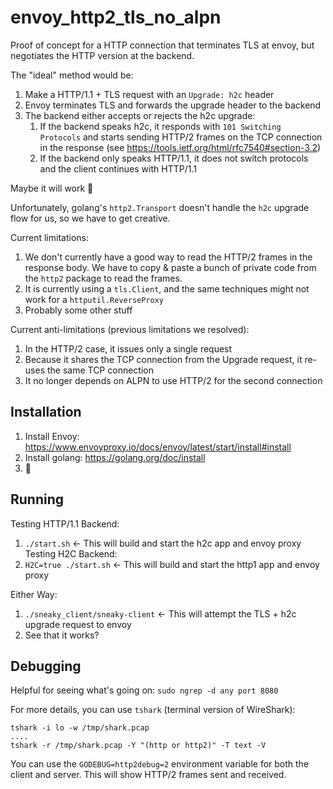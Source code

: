 # envoy_http2_tls_no_alpn
Proof of concept for a HTTP connection that terminates TLS at envoy, but
negotiates the HTTP version at the backend.

The "ideal" method would be:
1. Make a HTTP/1.1 + TLS request with an `Upgrade: h2c` header
1. Envoy terminates TLS and forwards the upgrade header to the backend
1. The backend either accepts or rejects the h2c upgrade:
    1. If the backend speaks h2c, it responds with `101 Switching Protocols` and
     starts sending HTTP/2 frames on the TCP connection in the response (see
     https://tools.ietf.org/html/rfc7540#section-3.2)
    1. If the backend only speaks HTTP/1.1, it does not switch protocols and the
     client continues with HTTP/1.1

Maybe it will work 🤞

Unfortunately, golang's `http2.Transport` doesn't handle the `h2c` upgrade flow
for us, so we have to get creative.

Current limitations:
1. We don't currently have a good way to read the HTTP/2 frames in the response
   body. We have to copy & paste a bunch of private code from the `http2` package to read the frames.
1. It is currently using a `tls.Client`, and the same techniques might not work for a `httputil.ReverseProxy`
1. Probably some other stuff

Current anti-limitations (previous limitations we resolved):
1. In the HTTP/2 case, it issues only a single request
1. Because it shares the TCP connection from the Upgrade request, it re-uses the same TCP connection
1. It no longer depends on ALPN to use HTTP/2 for the second connection

## Installation

1. Install Envoy: https://www.envoyproxy.io/docs/envoy/latest/start/install#install
1. Install golang: https://golang.org/doc/install
1. 🎉

## Running

Testing HTTP/1.1 Backend:
1. `./start.sh` <- This will build and start the h2c app and envoy proxy
Testing H2C Backend:
1. `H2C=true ./start.sh` <- This will build and start the http1 app and envoy proxy

Either Way:
1. `./sneaky_client/sneaky-client` <- This will attempt the TLS + h2c upgrade request to envoy
1.  See that it works?

## Debugging

Helpful for seeing what's going on:
`sudo ngrep -d any port 8080`

For more details, you can use `tshark` (terminal version of WireShark):
```
tshark -i lo -w /tmp/shark.pcap
....
tshark -r /tmp/shark.pcap -Y "(http or http2)" -T text -V
```

You can use the `GODEBUG=http2debug=2` environment variable for both the
client and server. This will show HTTP/2 frames sent and received.
